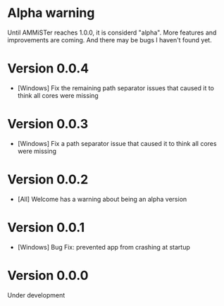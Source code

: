 # Alpha warning

Until AMMiSTer reaches 1.0.0, it is considerd "alpha". More features and improvements are coming. And there may be bugs I haven't found yet.

# Version 0.0.4

- [Windows] Fix the remaining path separator issues that caused it to think all cores were missing

# Version 0.0.3

- [Windows] Fix a path separator issue that caused it to think all cores were missing

# Version 0.0.2

- [All] Welcome has a warning about being an alpha version

# Version 0.0.1

- [Windows] Bug Fix: prevented app from crashing at startup

# Version 0.0.0

Under development
